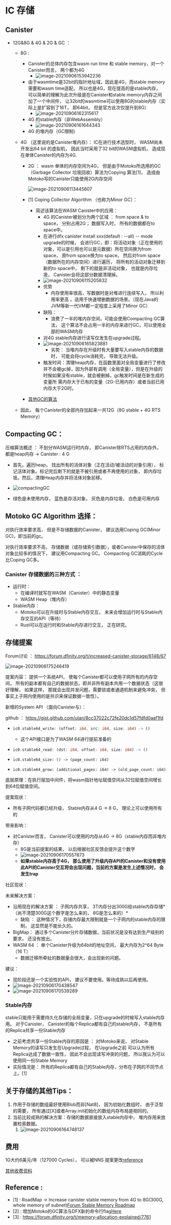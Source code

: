# IC 存储 

## Canister

* 12G&8G & 4G & 2G & GC ： 

  * 8G :

    * Canister的总体内存包含wasm run time 和 stable memory，对一个Canister而言， 两个都为4G
      * ![image-20210906153942236](../images/image-20210906153942236.png)
    * 由于wasmtime是32bit的指针地址域，因此是4G，而stable memory需要和wasm time适配， 所以也是4G，现在提高的是stable内存， 可以简单的理解为此次升级是在Canister和stable memory内存之间加了一个中间件， 让32bit的wasmtime可以使用8G的stable内存（实际上是扩容到了16T， 即64bit， 但是官方此次仅提升到8G）
      * ![image-20210906162315617](../images/image-20210906162315617.png)
    * 4G 的stable内存（非WebAssembly）
      * ![image-20210906161644343](../images/image-20210906161644343.png)
    * 4G 的堆内存（GC限制）

  * 4G （这里说的是Canister堆内存）： IC在进行技术选型时， WASM尚未开发出64 bit 的虚拟机， 因此当时采用了32 bit的WASM虚拟机， 造成现在单体Canister的内存为4G.

    * 2G ： wasm 单体的内存空间为4G， 但是由于Motoko所选用的GC（Garbage Collector 垃圾回收）算法为Copying 算法[1]， 造成由Motoko写的Canister只能使用2G内存空间

      ![image-20210906113445607](../images/image-20210906113445607.png)

    * [1] Coping Collector Algorithm （也称为Minor GC）： 

      * 简述该算法在WASM Canister中的应用：
        * 4G 的Canister被划分为两个区域 ： from space & to space， 分别占用2G； 数据写入时， 所有的数据都在to space中。
        * 在进行dfx canister install xxx(default : --all) -- mode upgrade的时候， 会进行GC，即：将活动对象（正在使用的对象，可以是引用也可以是元数据）所在空间换为from space， 原from space换为to space， 然后对from space（数据所在的内存空间）进行遍历， 将所有的活动对象迁移到新的to space中， 剩下的就是非活动对象， 也就是内存垃圾， Canister会将这部分数据清理掉。
        * ![image-20210906115205832](../images/image-20210906115205832.png)
        * 优势
          * 内存使用率很高，写数据时是对堆进行连续写入， 所以利用率更高 。适用于快速增删数据的场景。（现在Java的JVM等新一代VM都一定程度上采用了Minor GC）
        * 缺陷： 
          * 浪费了一半的堆内存空间，可能会使用Compacting GC算法， 这个算法不会占用一半的内存来进行GC，可以使用全部的WASM内存
        * 对4G stable内存进行读写仅发生在upgrade过程。
        * ![image-20210906165823881](../images/image-20210906165823881.png)
          * 劣势： 当堆内存在升级时有大量要写入stable内存的数据时， 可能会将cycle消耗完， 导致无法升级。 
        * 触发时间：清理heap内存，在函数里面对全局变量进行了修改并不会被gc掉，因为外部有调用（全局变量），但是在升级的时候如果没有stable，就会被删掉。gc触发时间是在新生成的变量所           需内存大于已有的变量（2G-已用内存）或者当前已用内存大于2G时。

    * [其他GC的算法](https://blog.csdn.net/stinge/article/details/84022369?ops_request_misc=&request_id=&biz_id=102&utm_term=2-space%20copying%20collector&utm_medium=distribute.pc_search_result.none-task-blog-2~all~sobaiduweb~default-0-84022369.nonecase&spm=1018.2226.3001.4187)
    
  * 因此， 每个Canister的全部内存加起来一共12G（8G stable + 4G RTS Memory）

## Compacting GC：

压缩算法概述 ： 不划分WASM运行时内存， 即Canister除RTS占用的内存外， 都是heap内存 -> Canister : 4 G

* 首先，遍历heap， 找出所有的活体对象（正在活动/被活动的对象引用），  标记活体对象。标记完后剩下的就是不被引用或者不再使用的对象， 即内存垃圾。然后，清理Heap内存并将活体对象前移。 
* ![compactingGC](compactingGC.png)

* 绿色是未使用内存， 蓝色是存活对象， 灰色是内存垃圾， 白色是可用内存

## Motoko GC Algorithm 选择：

对执行效率要求高， 但是不存储数据的Canister， 建议选用Coping GC(Minor GC)，即当前的gc。

对执行效率要求不高， 存储数据（或存储索引数据），或者Canister中保存的活体对象比较多的情况下， 建议用Compacting GC。 Compacting GC消耗的Cycle比Coping GC多。



### Canister 存储数据的三种方式 ：

* 运行时：
  * 在编译时就写在WASM（Canister）中的静态变量
  * WASM Heap（堆内存）
* Stable内存：
  * Motoko可以在升级时与Stable内存交互， 未来会增加运行时与Stable内存交互的API（等待）
  * Rust可以在运行时和Stable内存进行交互， 正在研究。

## 存储提案

Forum讨论 ： https://forum.dfinity.org/t/increased-canister-storage/6148/67

![image-20210906175246419](../images/image-20210906175246419.png)

提案内容： 提供一个系统API， 使每个Canister都可以使用子网所有的内存空间， 所有的副本都有自己的数据状态，即并非所有副本共用一个数据状态（这很好理解， 如果这样， 那就会出现并发问题，需要锁或者通道机制来避免冲突， 但事实上子网内使用的是共识来保证数据一致性）。

新增的System API （面向Canister与）：

github ： https://gist.github.com/ulan/8cc37022c72fe20dc1d57fdfd0aaf1fd

* ```rust
  ic0.stable64_write: (offset: i64, src: i64, size: i64) -> ()
  ```

  * 这个API接口是为了WASM 64进行提前准备的

* ```rust
  ic0.stable64_read: (dst: i64, offset: i64, size: i64) -> ()
  ```

* ```
  ic0.stable64_size: () -> (page_count: i64)
  ```

* ```
  ic0.stable64_grow: (additional_pages: i64) -> (old_page_count: i64)
  ```

底层原理：在执行层加中间件，将wasm指针地址赋值空间从32位赋值空间增长到64位赋值空间。

提案现状： 

* 所有子网代码都已经升级， Stable内存从4 G  -> 8 G， 理论上可以使用所有的

带来影响：

* 对Canister而言， Canister可以使用的内存从4G -> 8G（stable内存而非堆内存）
  * 8G是当前提案的结果， 以后根据社区反馈会提升这个数字
  * ![image-20210906170557873](../images/image-20210906170557873.png)
  * **如果stable内存高于4G， 那么使用了升级内存API的Canister和没有使用此API的Canister交互将会出现问题，当前的方案是发生上述情况时， 会发生trap**

社区现状：

未来解决方案：

* 沿用现在的解决方案 ： 子网内存共享， 3T内存分出300G给stable内存存储*（尚不清楚300G这个数字是怎么来的， 8G是怎么来的）*
  * 缺陷 ： 这种情况下，存储内存最大限制就是一个子网内的stable内存的限制， 这显然是不能长久的。
* BigMap： 通过多个Canister分片存储数据，当前状况是没有达到生产级别的要求， 还没有放出。
* WASM 64 ： 单个Canister升级为64bit的地址空间， 最大内存为2^64 Byte（16 T）
  * 数据迁移所牵扯的数据量会很大，会出现新的问题。

建议：

* 现阶段还是一个实验性的API， 建议不要使用。等待成熟以后再使用。
* ![image-20210906170438547](../images/image-20210906170438547.png)
* ![image-20210906170539289](../images/image-20210906170539289.png)




### Stable内存
stable只能用于需要持久化存储的全局变量，只在upgrade的时候写入stable内存用。
对于Canister， Canister的每个Replica都有自己的stable内存， 不是所有的Replica共享一份Stable内存

* 之前考虑共享一份Stable内存的原因是 ： 对Motoko来说， 对Stable Memory的读写只发生在Upgrade过程， 在Upgrade之前 可以认为所有Replica达成了数据一致性， 因此不会出现读写冲突的问题， 所以我认为可以使用同一份Stable Memory
* 实际情况是： 所有的Replica都有自己的Stable内存，分布在子网的不同节点上。[1]

## 关于存储的其他Tips：

1. 作用于存储的数组最好使用Blob而非[Nat8]， 因为初始化数组时， 由于泛型的需要， 所有通过[X]或者Array.init初始化的数组内存布局是相同的。
2. 当前比较成熟的解决方案：存储的数据直接放入stable内存中， 堆内存用来放置检索数据。
   1. ![image-20210906164748137](../images/image-20210906164748137.png)

## 费用

1G大约6美元/年（127000 Cycles）， 可以被NNS 提案更改[reference](https://forum.dfinity.org/t/memory-allocation-explained/7761#costs-5)

[其他收费资料](https://sdk.dfinity.org/docs/developers-guide/computation-and-storage-costs.html)

## Reference :

* [1] : RoadMap -> Increase canister stable memory from 4G to 8G(300G, whole memory of subnet)[Forum Stable Memory Roadmap](https://forum.dfinity.org/t/increased-canister-storage/6148/70?u=c-b-elite)
* [2] : 增加Motoko的GC算法与DFX新的命令行flag[Here](https://forum.dfinity.org/t/increased-canister-storage/6148/73?u=c-b-elite)
* [3] : https://forum.dfinity.org/t/memory-allocation-explained/7761
